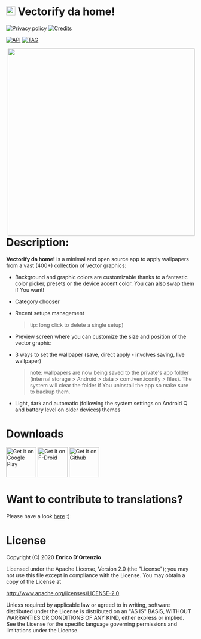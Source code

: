 # <img src ="https://upload.wikimedia.org/wikipedia/commons/b/b5/Kotlin-logo.png" width=24> Vectorify da home!


[![Privacy policy](https://img.shields.io/static/v1?label=Privacy-policy&message=read&color=ef9a9a)](https://github.com/enricocid/VectorifyDaHome/blob/master/PRIVACY-POLICY.md)
[![Credits](https://img.shields.io/static/v1?label=Contributors&message=many&color=81d4fa)](https://github.com/enricocid/VectorifyDaHome/blob/master/Credits.md)

[![API](https://img.shields.io/static/v1?label=API&message=21&color=a5d6a7)](https://developer.android.com/about/versions/android-5.0.html)
[![TAG](https://img.shields.io/static/v1?label=Tag&message=v1.8.4&color=ffe082)](https://github.com/enricocid/VectorifyDaHome/releases/tag/v1.8.4)



<img align="right" src="https://raw.githubusercontent.com/enricocid/VectorifyDaHome/master/vdh_38_opt.gif" height="500px"/>


# Description:

**Vectorify da home!** is a minimal and open source app to apply wallpapers from a vast (400+) collection of vector graphics:

- Background and graphic colors are customizable thanks to a fantastic color picker, presets or the device accent color. You can also swap them if You want!

- Category chooser

- Recent setups management 
  >tip: long click to delete a single setup)

- Preview screen where you can customize the size and position of the vector graphic

- 3 ways to set the wallpaper (save, direct apply - involves saving, live wallpaper)
  >note: wallpapers are now being saved to the private's app folder (internal storage > Android > data > com.iven.iconify > files). The system will clear the folder if You uninstall the app so make sure to backup them.

- Light, dark and automatic (following the system settings on Android Q and battery level on older devices) themes


# Downloads

[<img alt="Get it on Google Play" height="80" src="https://play.google.com/intl/en_us/badges/images/generic/en_badge_web_generic.png">](https://play.google.com/store/apps/details?id=com.iven.iconify)
[<img alt="Get it on F-Droid" height="80" src="https://gitlab.com/fdroid/artwork/raw/master/badge/get-it-on.png">](https://f-droid.org/repository/browse/?fdid=com.iven.iconify)
[<img alt="Get it on Github" height="80" src="https://raw.githubusercontent.com/flocke/andOTP/master/assets/badges/get-it-on-github.png">](https://github.com/enricocid/VectorifyDaHome/releases)


# Want to contribute to translations?

Please have a look [here](https://github.com/enricocid/VectorifyDaHome/issues/13) :)


# License

Copyright (C) 2020 **Enrico D'Ortenzio**

Licensed under the Apache License, Version 2.0 (the "License");
you may not use this file except in compliance with the License.
You may obtain a copy of the License at

   http://www.apache.org/licenses/LICENSE-2.0

Unless required by applicable law or agreed to in writing, software distributed under the License is distributed on an "AS IS" BASIS, WITHOUT WARRANTIES OR CONDITIONS OF ANY KIND, either express or implied.
See the License for the specific language governing permissions and limitations under the License.

